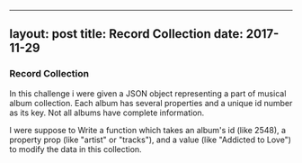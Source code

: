 
---
layout: post
title: Record Collection
date: 2017-11-29
---

### Record Collection

In this challenge i were  given a JSON object representing a part of  musical album collection. Each album has several properties and a unique id number as its key. Not all albums have complete information.

I were suppose to Write a function which takes an album's id (like 2548), a property prop (like "artist" or "tracks"), and a value (like "Addicted to Love") to modify the data in this collection.
